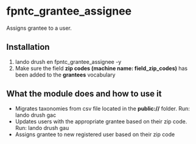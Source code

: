 # fpntc_grantee_assignee
Assigns grantee to a user.

## Installation

<ol>
<li>lando drush en fpntc_grantee_assignee -y</li>
<li>Make sure the field <b>zip codes (machine name: field_zip_codes)</b> has been added to the <b>grantees</b> vocabulary</li>
</ol>

## What the module does and how to use it

<ul>
<li>Migrates taxonomies from csv file located in the <b>public://</b> folder. Run: lando drush gac</li>
<li>Updates users with the appropriate grantee based on their zip code. Run: lando drush gau</li>
<li>Assigns grantee to new registered user based on their zip code</li>
</ul>
